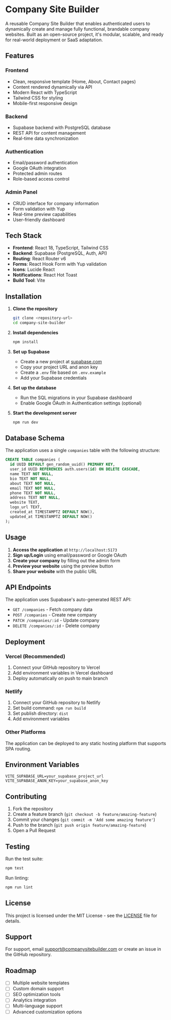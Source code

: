 # Company Site Builder

A reusable Company Site Builder that enables authenticated users to dynamically create and manage fully functional, brandable company websites. Built as an open-source project, it's modular, scalable, and ready for real-world deployment or SaaS adaptation.

## Features

### Frontend
- Clean, responsive template (Home, About, Contact pages)
- Content rendered dynamically via API
- Modern React with TypeScript
- Tailwind CSS for styling
- Mobile-first responsive design

### Backend
- Supabase backend with PostgreSQL database
- REST API for content management
- Real-time data synchronization

### Authentication
- Email/password authentication
- Google OAuth integration
- Protected admin routes
- Role-based access control

### Admin Panel
- CRUD interface for company information
- Form validation with Yup
- Real-time preview capabilities
- User-friendly dashboard

## Tech Stack

- **Frontend**: React 18, TypeScript, Tailwind CSS
- **Backend**: Supabase (PostgreSQL, Auth, API)
- **Routing**: React Router v6
- **Forms**: React Hook Form with Yup validation
- **Icons**: Lucide React
- **Notifications**: React Hot Toast
- **Build Tool**: Vite

## Installation

1. **Clone the repository**
   ```bash
   git clone <repository-url>
   cd company-site-builder
   ```

2. **Install dependencies**
   ```bash
   npm install
   ```

3. **Set up Supabase**
   - Create a new project at [supabase.com](https://supabase.com)
   - Copy your project URL and anon key
   - Create a `.env` file based on `.env.example`
   - Add your Supabase credentials

4. **Set up the database**
   - Run the SQL migrations in your Supabase dashboard
   - Enable Google OAuth in Authentication settings (optional)

5. **Start the development server**
   ```bash
   npm run dev
   ```

## Database Schema

The application uses a single `companies` table with the following structure:

```sql
CREATE TABLE companies (
  id UUID DEFAULT gen_random_uuid() PRIMARY KEY,
  user_id UUID REFERENCES auth.users(id) ON DELETE CASCADE,
  name TEXT NOT NULL,
  bio TEXT NOT NULL,
  about TEXT NOT NULL,
  email TEXT NOT NULL,
  phone TEXT NOT NULL,
  address TEXT NOT NULL,
  website TEXT,
  logo_url TEXT,
  created_at TIMESTAMPTZ DEFAULT NOW(),
  updated_at TIMESTAMPTZ DEFAULT NOW()
);
```

## Usage

1. **Access the application** at `http://localhost:5173`
2. **Sign up/Login** using email/password or Google OAuth
3. **Create your company** by filling out the admin form
4. **Preview your website** using the preview button
5. **Share your website** with the public URL

## API Endpoints

The application uses Supabase's auto-generated REST API:

- `GET /companies` - Fetch company data
- `POST /companies` - Create new company
- `PATCH /companies/:id` - Update company
- `DELETE /companies/:id` - Delete company

## Deployment

### Vercel (Recommended)
1. Connect your GitHub repository to Vercel
2. Add environment variables in Vercel dashboard
3. Deploy automatically on push to main branch

### Netlify
1. Connect your GitHub repository to Netlify
2. Set build command: `npm run build`
3. Set publish directory: `dist`
4. Add environment variables

### Other Platforms
The application can be deployed to any static hosting platform that supports SPA routing.

## Environment Variables

```env
VITE_SUPABASE_URL=your_supabase_project_url
VITE_SUPABASE_ANON_KEY=your_supabase_anon_key
```

## Contributing

1. Fork the repository
2. Create a feature branch (`git checkout -b feature/amazing-feature`)
3. Commit your changes (`git commit -m 'Add some amazing feature'`)
4. Push to the branch (`git push origin feature/amazing-feature`)
5. Open a Pull Request

## Testing

Run the test suite:
```bash
npm test
```

Run linting:
```bash
npm run lint
```

## License

This project is licensed under the MIT License - see the [LICENSE](LICENSE) file for details.

## Support

For support, email support@companysitebuilder.com or create an issue in the GitHub repository.

## Roadmap

- [ ] Multiple website templates
- [ ] Custom domain support
- [ ] SEO optimization tools
- [ ] Analytics integration
- [ ] Multi-language support
- [ ] Advanced customization options